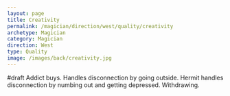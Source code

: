 ```yaml
---
layout: page
title: Creativity
permalink: /magician/direction/west/quality/creativity
archetype: Magician
category: Magician
direction: West
type: Quality
image: /images/back/creativity.jpg
---
```

#draft Addict buys. Handles disconnection by going outside. Hermit handles disconnection by numbing out and getting depressed. Withdrawing. 
